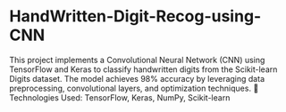 # HandWritten-Digit-Recog-using-CNN
This project implements a Convolutional Neural Network (CNN) using TensorFlow and Keras to classify handwritten digits from the Scikit-learn Digits dataset. The model achieves 98% accuracy by leveraging data preprocessing, convolutional layers, and optimization techniques.  🔹 Technologies Used: TensorFlow, Keras, NumPy, Scikit-learn 

